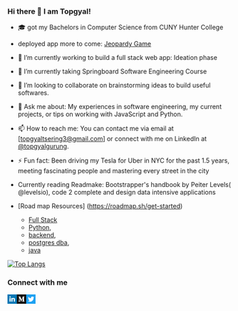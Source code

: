 ### Hi there 👋  I am Topgyal!
- :mortar_board: got my Bachelors in Computer Science from CUNY Hunter College
- deployed app more to come: [Jeopardy Game](http://topgyalgurung.me/jeopardy-game/) 
- 🔭 I’m currently working to build a full stack web app: Ideation phase  
- 🌱 I’m currently taking Springboard Software Engineering Course 
- 👯 I’m looking to collaborate on brainstorming ideas to build useful softwares. 
- 💬 Ask me about: My experiences in software engineering, my current projects, or tips on working with JavaScript and Python.
- 📫 How to reach me: You can contact me via email at [topgyaltsering3@gmail.com] or connect with me on LinkedIn at [@topgyalgurung](https://www.linkedin.com/in/topgyalgurung/).
- ⚡ Fun fact: Been driving my Tesla for Uber in NYC for the past 1.5 years, meeting fascinating people and mastering every street in the city
- Currently reading Readmake: Bootstrapper's handbook by Peiter Levels( @levelsio), code 2 complete and design data intensive applications 

- [Road map Resources] (https://roadmap.sh/get-started)
  -   [Full Stack](https://roadmap.sh/full-stack)
  -   [Python](https://roadmap.sh/python),
  -   [backend](https://roadmap.sh/backend),
  -   [postgres dba](https://roadmap.sh/postgresql-dba),
  -   [java](https://roadmap.sh/java) 

[![Top Langs](https://github-readme-stats.vercel.app/api/top-langs/?username=topgyalgurung&langs_count=8&layout=compact)](https://github.com/binod164/github-readme-stats)
### Connect with me

<a href="https://www.linkedin.com/in/topgyalgurung/">
  <img align="left" alt="Topgyal Linkedin" width="21px" src="https://raw.githubusercontent.com/edent/SuperTinyIcons/099dc12b59179d07d534069bc8551718f786d91a/images/svg/linkedin.svg" />
</a>

<a href="https://topgyaltsering.medium.com">
  <img align="left" alt="Topgyal Tsering Medium" width="21px" src="https://raw.githubusercontent.com/edent/SuperTinyIcons/099dc12b59179d07d534069bc8551718f786d91a/images/svg/medium.svg" />
</a>
<a href="https://twitter.com/tseringtopke">
  <img align="left" alt="Topgyal Twitter" width="21px" src="https://raw.githubusercontent.com/edent/SuperTinyIcons/099dc12b59179d07d534069bc8551718f786d91a/images/svg/twitter.svg" />
</a>

</br>
</br>

<!--
[![Readme Card](https://github-readme-stats.vercel.app/api/pin/?username=topgyalgurung&repo=TravelDiary)](https://github.com/topgyalgurung/TravelDiary)
[![Readme Card](https://github-readme-stats.vercel.app/api/pin/?username=topgyalgurung&repo=todo_web_app)](https://github.com/topgyalgurung/todo_web_app) -->

<!-- ![Topgyal Tsering Github Stats](https://github-readme-stats.vercel.app/api?username=topgyalgurung&count_private=true&show_icons=true&title_color=fff&icon_color=79ff97&text_color=9f9f9f&bg_color=151515) -->

